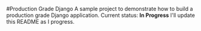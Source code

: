 #Production Grade Django
A sample project to demonstrate how to build a production grade Django application.
Current status: **In Progress**
I'll update this README as I progress.
